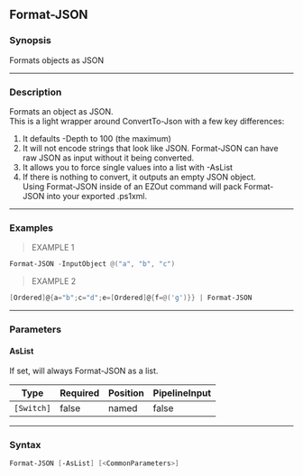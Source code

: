 Format-JSON
-----------

### Synopsis
Formats objects as JSON

---

### Description

Formats an object as JSON.    
This is a light wrapper around ConvertTo-Json with a few key differences:    
1. It defaults -Depth to 100 (the maximum)    
2. It will not encode strings that look like JSON.  Format-JSON can have raw JSON as input without it being converted.    
3. It allows you to force single values into a list with -AsList    
4. If there is nothing to convert, it outputs an empty JSON object.    
Using Format-JSON inside of an EZOut command will pack Format-JSON into your exported .ps1xml.

---

### Examples
> EXAMPLE 1

```PowerShell
Format-JSON -InputObject @("a", "b", "c")
```
> EXAMPLE 2

```PowerShell
[Ordered]@{a="b";c="d";e=[Ordered]@{f=@('g')}} | Format-JSON
```

---

### Parameters
#### **AsList**
If set, will always Format-JSON as a list.

|Type      |Required|Position|PipelineInput|
|----------|--------|--------|-------------|
|`[Switch]`|false   |named   |false        |

---

### Syntax
```PowerShell
Format-JSON [-AsList] [<CommonParameters>]
```
